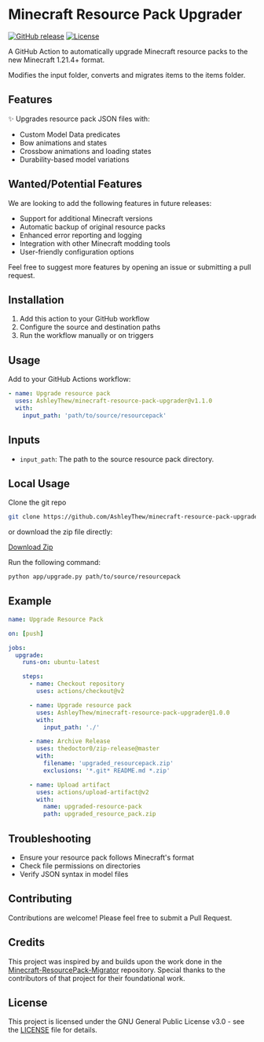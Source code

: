 # Minecraft Resource Pack Upgrader

[![GitHub release](https://img.shields.io/github/v/release/AshleyThew/minecraft-resource-pack-upgrader)](https://github.com/AshleyThew/minecraft-resource-pack-upgrader/releases)
[![License](https://img.shields.io/github/license/AshleyThew/minecraft-resource-pack-upgrader)](LICENSE)

A GitHub Action to automatically upgrade Minecraft resource packs to the new Minecraft 1.21.4+ format.

Modifies the input folder, converts and migrates items to the items folder.

## Features

✨ Upgrades resource pack JSON files with:

- Custom Model Data predicates
- Bow animations and states
- Crossbow animations and loading states
- Durability-based model variations

## Wanted/Potential Features

We are looking to add the following features in future releases:

- Support for additional Minecraft versions
- Automatic backup of original resource packs
- Enhanced error reporting and logging
- Integration with other Minecraft modding tools
- User-friendly configuration options

Feel free to suggest more features by opening an issue or submitting a pull request.

## Installation

1. Add this action to your GitHub workflow
2. Configure the source and destination paths
3. Run the workflow manually or on triggers

## Usage

Add to your GitHub Actions workflow:

```yaml
- name: Upgrade resource pack
  uses: AshleyThew/minecraft-resource-pack-upgrader@v1.1.0
  with:
    input_path: 'path/to/source/resourcepack'
```

## Inputs

- `input_path`: The path to the source resource pack directory.

## Local Usage

Clone the git repo

```bash
git clone https://github.com/AshleyThew/minecraft-resource-pack-upgrader.git
```

or download the zip file directly:

[Download Zip](https://github.com/AshleyThew/minecraft-resource-pack-upgrader/archive/refs/heads/main.zip)

Run the following command:

```bash
python app/upgrade.py path/to/source/resourcepack
```

## Example

```yaml
name: Upgrade Resource Pack

on: [push]

jobs:
  upgrade:
    runs-on: ubuntu-latest

    steps:
      - name: Checkout repository
        uses: actions/checkout@v2

      - name: Upgrade resource pack
        uses: AshleyThew/minecraft-resource-pack-upgrader@1.0.0
        with:
          input_path: './'

      - name: Archive Release
        uses: thedoctor0/zip-release@master
        with:
          filename: 'upgraded_resourcepack.zip'
          exclusions: '*.git* README.md *.zip'

      - name: Upload artifact
        uses: actions/upload-artifact@v2
        with:
          name: upgraded-resource-pack
          path: upgraded_resource_pack.zip
```

## Troubleshooting

- Ensure your resource pack follows Minecraft's format
- Check file permissions on directories
- Verify JSON syntax in model files

## Contributing

Contributions are welcome! Please feel free to submit a Pull Request.

## Credits

This project was inspired by and builds upon the work done in the [Minecraft-ResourcePack-Migrator](https://github.com/BrilliantTeam/Minecraft-ResourcePack-Migrator) repository. Special thanks to the contributors of that project for their foundational work.

## License

This project is licensed under the GNU General Public License v3.0 - see the [LICENSE](LICENSE) file for details.
